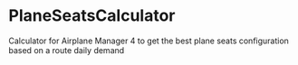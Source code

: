 # PlaneSeatsCalculator
Calculator for Airplane Manager 4 to get the best plane seats configuration based on a route daily demand
